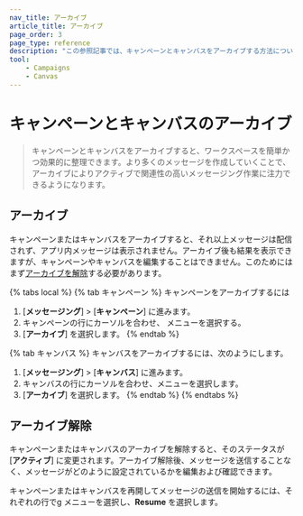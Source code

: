 ```yaml
---
nav_title: アーカイブ
article_title: アーカイブ
page_order: 3
page_type: reference
description: "この参照記事では、キャンペーンとキャンバスをアーカイブする方法について説明します。"
tool:
    - Campaigns
    - Canvas
---
```


# キャンペーンとキャンバスのアーカイブ

> キャンペーンとキャンバスをアーカイブすると、ワークスペースを簡単かつ効果的に整理できます。より多くのメッセージを作成していくことで、アーカイブによりアクティブで関連性の高いメッセージング作業に注力できるようになります。

## アーカイブ

キャンペーンまたはキャンバスをアーカイブすると、それ以上メッセージは配信されず、アプリ内メッセージは表示されません。アーカイブ後も結果を表示できますが、キャンペーンやキャンバスを編集することはできません。このためにはまず[アーカイブを解除](#unarchiving-campaigns-and-canvases)する必要があります。

{% tabs local %}
{% tab キャンペーン %}
キャンペーンをアーカイブするには

1. [**メッセージング**] > [**キャンペーン**] に進みます。
2. キャンペーンの行にカーソルを合わせ、<i class="fas fa-ellipsis-vertical"></i> メニューを選択する。
3. [**アーカイブ**] を選択します。
{% endtab %}

{% tab キャンバス %}
キャンバスをアーカイブするには、次のようにします。

1. [**メッセージング**] > [**キャンバス**] に進みます。
2. キャンバスの行にカーソルを合わせ、<i class="fas fa-ellipsis-vertical"></i>メニューを選択します。
3. [**アーカイブ**] を選択します。
{% endtab %}
{% endtabs %}

## アーカイブ解除

キャンペーンまたはキャンバスのアーカイブを解除すると、そのステータスが [**アクティブ**] に変更されます。アーカイブ解除後、メッセージを送信することなく、メッセージがどのように設定されているかを編集および確認できます。

キャンペーンまたはキャンバスを再開してメッセージの送信を開始するには、それぞれの行でg<i class="fas fa-ellipsis-vertical"></i> メニューを選択し、**Resume** を選択します。
